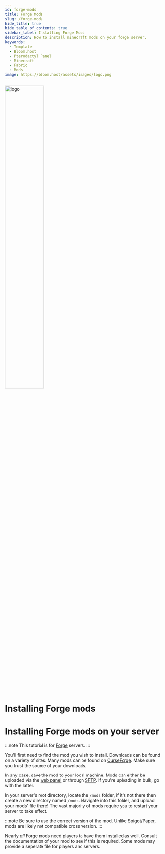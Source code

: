 ```yaml
---
id: forge-mods
title: Forge Mods
slug: /forge-mods
hide_title: true
hide_table_of_contents: true
sidebar_label: Installing Forge Mods
description: How to install minecraft mods on your forge server.
keywords:
  - Template
  - Bloom.host
  - Pterodactyl Panel
  - Minecraft
  - Fabric
  - Mods
image: https://bloom.host/assets/images/logo.png
---
```


<div class="text--center">
<img src="https://bloom.host/assets/images/logo.png" alt="logo" height="50%" width="50%"/>
<h1>Installing Forge mods</h1>
</div>

# Installing Forge mods on your server
:::note
This tutorial is for [Forge](https://forums.minecraftforge.net/) servers.
:::

You'll first need to find the mod you wish to install. Downloads can be found on a variety of sites. Many mods can be found on [CurseForge](https://www.curseforge.com/minecraft/mc-mods). Make sure you trust the source of your downloads.

In any case, save the mod to your local machine. Mods can either be uploaded via the [web panel](https://mc.bloom.host) or through [SFTP](https://docs.bloom.host/how-to-use-sftp). If you're uploading in bulk, go with the latter.

In your server's root directory, locate the `/mods` folder, if it's not there then create a new directory named `/mods`. Navigate into this folder, and upload your mods' file there! The vast majority of mods require you to restart your server to take effect.

:::note
Be sure to use the correct version of the mod. Unlike Spigot/Paper, mods are likely not compatible cross version.
:::

Nearly _all_ Forge mods need players to have them installed as well. Consult the documentation of your mod to see if this is required. Some mods may provide a seperate file for players and servers.
